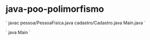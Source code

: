 # java-poo-polimorfismo
´
javac pessoa/PessoaFisica.java cadastro/Cadastro.java Main.java
´

´
java Main
`
